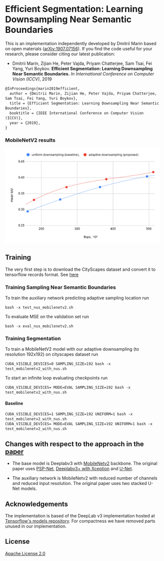 # Efficient Segmentation: Learning Downsampling Near Semantic Boundaries

This is an implementation independently developed by Dmitrii Marin based on open materials
([arXiv:1907.07156](https://arxiv.org/abs/1907.07156)). If you find the code useful for your 
research, please consider citing our latest publication:

* Dmitrii Marin, Zijian He, Peter Vajda, Priyam Chatterjee, Sam Tsai, Fei Yang, Yuri Boykov. 
**Efficient Segmentation: Learning Downsampling Near Semantic Boundaries.** *In International Conference on Computer Vision (ICCV)*, 2019

```
@InProceedings{marin2019efficient,
  author = {Dmitrii Marin, Zijian He, Peter Vajda, Priyam Chatterjee, Sam Tsai, Fei Yang, Yuri Boykov},
  title = {Efficient Segmentation: Learning Downsampling Near Semantic Boundaries},
  booktitle = {IEEE International Conference on Computer Vision (ICCV)},
  year = {2019},
}
```

### MobileNetV2 results

![MobileNetV2 results](research/deeplab/docs/chart.png)

## Training

The very first step is to download the CityScapes dataset and convert it to tensorflow records format. See [here](research/deeplab/g3doc/cityscapes.md)

### Training Sampling Near Semantic Boundaries

To train the auxiliary network predicting adaptive sampling location run
```
bash -x test_nus_mobilenetv2.sh
```

To evaluate MSE on the validation set run
```
bash -x eval_nus_mobilenetv2.sh
```

### Training Segmentation

To train a MobileNetV2 model with our adaptive downsampling (to resolution 192x192) on cityscapes dataset run
```
CUDA_VISIBLE_DEVICES=0 SAMPLING_SIZE=192 bash -x test_mobilenetv2_with_nus.sh
```
To start an infinite loop evaluating checkpoints run 
```
CUDA_VISIBLE_DEVICES= MODE=EVAL SAMPLING_SIZE=192 bash -x test_mobilenetv2_with_nus.sh
```

#### Baseline
```
CUDA_VISIBLE_DEVICES=1 SAMPLING_SIZE=192 UNIFORM=1 bash -x test_mobilenetv2_with_nus.sh
CUDA_VISIBLE_DEVICES= MODE=EVAL SAMPLING_SIZE=192 UNIFORM=1 bash -x test_mobilenetv2_with_nus.sh
```

## Changes with respect to the approach in the [paper](https://arxiv.org/abs/1907.07156v1)

* The base model is Deeplabv3 with [MobileNetv2](https://arxiv.org/abs/1801.04381) backbone. The original paper uses 
[PSP-Net](https://arxiv.org/abs/1612.01105), [Deeplabv3+ with Xception](https://github.com/tensorflow/models/tree/master/research/deeplab) and 
[U-Net](https://arxiv.org/abs/1505.04597).

* The auxiliary network is MobileNetv2 with reduced number of channels 
and reduced input resolution. The original paper uses two stacked U-Net models.

## Acknowledgements  

The implementation is based of the DeepLab v3 implementation hosted at
[Tensorflow's models repository](https://github.com/tensorflow/models). 
For compactness we have removed parts unused in our implementation.

## License

[Apache License 2.0](LICENSE)
